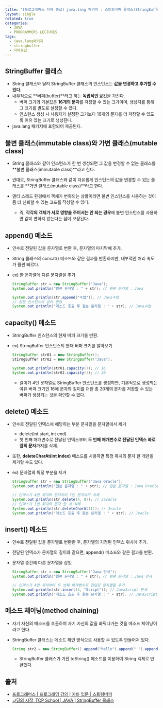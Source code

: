 ```yaml
---
title: "[프로그래머스 자바 중급] java.lang 패키지 : 스트링버퍼 클래스(StringBuffer Class)"
layout: single
related: true
categories:
  - JAVA
  - PROGRAMMERS LECTURES
tags:
  - java.lang패키지
  - stringbuffer
  - 자바중급
---
```


## StringBuffer 클래스
- String 클래스와 달리 StringBuffer 클래스의 인스턴스는 **값을 변경하고 추가할 수 있다**.
- 내부적으로 **버퍼(buffer)**라고 하는 **독립적인 공간**을 가진다.
  - 버퍼 크기의 기본값은 **16개의 문자**를 저장할 수 있는 크기이며, 생성자를 통해 그 크기를 별도로 설정할 수 있다.
  - 인스턴스 생성 시 사용자가 설정한 크기보다 16개의 문자를 더 저장할 수 있도록 여유 있는 크기로 생성된다.
- java.lang 패키지에 포함되어 제공된다.

## 불변 클래스(immutable class)와 가변 클래스(mutable class)
- String 클래스와 같이 인스턴스가 한 번 생성되면 그 값을 변경할 수 없는 클래스를 **불변 클래스(immutable class)**라고 한다.
- 반대로, StringBuffer 클래스와 같이 자유롭게 인스턴스의 값을 변경할 수 있는 클래스를 **가변 클래스(mutable class)**라고 한다.

- 멀티 스레드 환경에서 객체가 변화되는 상황이라면 불변 인스턴스를 사용하는 것이 좀 더 신뢰할 수 있는 코드를 작성할 수 있다. 
  - 즉, **각각의 객체가 서로 영향을 주어서는 안 되는 경우**에 불변 인스턴스를 사용하면 값이 변하지 않는다는 점이 보장된다.
  
## append() 메소드
- 인수로 전달된 값을 문자열로 변환 후, 문자열의 마지막에 추가.
- String 클래스의 concat() 메소드와 같은 결과를 반환하지만, 내부적인 처리 속도가 훨씬 빠르다.

- ex) 한 문자열에 다른 문자열을 추가

  ```java
  StringBuffer str = new StringBuffer("Java");
  System.out.println("원본 문자열 : " + str); // 원본 문자열 : Java
  
  System.out.println(str.append("수업")); // Java수업
  // 원본 인스턴스의 값이 변경
  System.out.println("메소드 호출 후 원본 문자열 : " + str); // Java수업
  ```
  
## capacity() 메소드
- StringBuffer 인스턴스의 현재 버퍼 크기를 반환.

- ex) StringBuffer 인스턴스의 현재 버퍼 크기를 알아보기

  ```java
  StringBuffer str01 = new StringBuffer();
  StirngBuffer str02 = new StringBuffer("Java");
  
  System.out.println(str01.capacity()); // 16
  System.out.println(str02.capacity()); // 20
  ```
  - 길이가 4인 문자열로 StringBuffer 인스턴스를 생성하면, 기본적으로 생성되는 여유 버퍼 크기인 16에 문자의 길이를 더한 총 20개의 문자를 저장할 수 있는 버퍼가 생성되는 것을 확인할 수 있다.

## delete() 메소드
- 인수로 전달된 인덱스에 해당하는 부분 문자열을 문자열에서 제거
  - delete(int start, int end)
  - 첫 번째 매개변수로 전달된 인덱스부터 **두 번째 매개변수로 전달된 인덱스 바로 앞의 문자**까지를 삭제.
- 또한, **deleteCharAt(int index)** 메소드를 사용하면 특정 위치의 문자 한 개만을 제거할 수도 있다.

- ex) 문자열의 특정 부분을 제거

  ```java
  StringBuffer str = new StringBuffer("Java Oracle");
  System.out.println("원본 문자열 : " + str); // 원본 문자열 : Java Oracle
  
  // 인덱스가 4인 위치의 문자부터 7인 문자까지 삭제
  System.out.println(str.delete(4, 8)); // Javacle
  // 인덱스가 1인 위치의 문자 한 개 삭제
  System.out.println(str.deleteCharAt(1)); // Jvacle
  System.out.println("메소드 호출 후 원본 문자열 : " + str); // Jvacle
  ```

## insert() 메소드
- 인수로 전달된 값을 문자열로 변환한 후, 문자열의 지정된 인덱스 위치에 추가.
- 전달된 인덱스가 문자열의 길이와 같으면, append() 메소드와 같은 결과를 반환.

- 문자열 중간에 다른 문자열을 삽입

  ```java
  StringBuffer str = new StringBuffer("Java 만세");
  System.out.println("원본 문자열 : " + str); // 원본 문자열 : Java 만세
  
  // 인덱스가 4인 위치부터 두 번째 매개변수로 전달된 문자열을 추가
  System.out.println(str.insert(4, "Script")); // JavaScript 만세
  System.out.println("메소드 호출 후 원본 문자열 : " + str); // JavaScript 만세
  ```
  
## 메소드 체이닝(method chaining)
- 자기 자신의 메소드를 호출하여 자기 자신의 값을 바꿔나가는 것을 메소드 체이닝이라고 한다.
- StringBuffer 클래스는 메소드 체인 방식으로 사용할 수 있도록 만들어져 있다.

  ```java
  String str2 = new StringBuffer().append("hello").append(" ").append("world").toString();
  ```
  - StringBuffer 클래스가 가진 toString() 메소드를 이용하여 String 객체로 반환했다.
  
## 출처
- [프로그래머스 \| 프로그래밍 강의 \| 자바 입문 \| 스트링버퍼](https://programmers.co.kr/learn/courses/9/lessons/253)
- [코딩의 시작, TCP School \| JAVA \| StringBuffer 클래스](https://www.tcpschool.com/java/java_api_stringBuffer)
